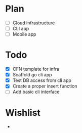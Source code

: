 # Plan

- [ ] Cloud infrastructure
- [ ] CLI app
- [ ] Mobile app

# Todo

- [x] CFN template for infra
- [x] Scaffold go cli app
- [x] Test DB access from cli app
- [x] Create a proper insert function
- [ ] Add basic cli interface

# Wishlist

- 